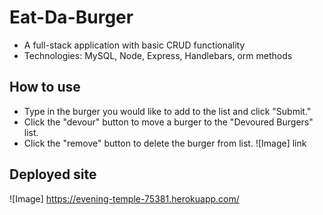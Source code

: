 # Eat-Da-Burger
- A full-stack application with basic CRUD functionality
- Technologies: MySQL, Node, Express, Handlebars, orm methods
## How to use
+ Type in the burger you would like to add to the list and click "Submit."
+ Click the "devour" button to move a burger to the "Devoured Burgers" list.
+ Click the "remove" button to delete the burger from list.
![Image] link
 ## Deployed site
![Image] https://evening-temple-75381.herokuapp.com/
